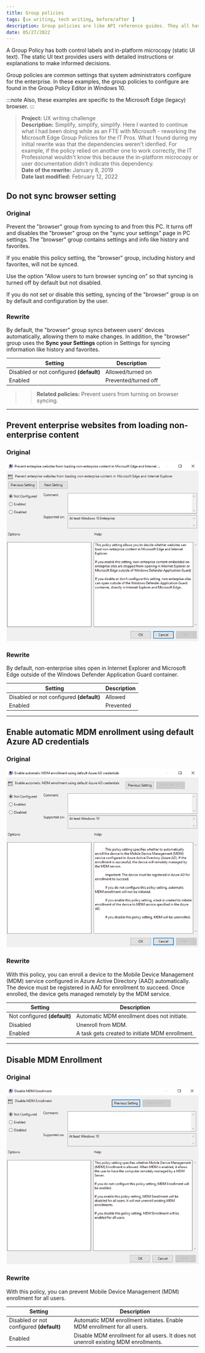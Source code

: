 ```yaml
---
title: Group policies
tags: [ux writing, tech writing, before/after ]
description: Group policies are like API reference guides. They all have a purpose and some have dependencies.   
date: 05/27/2022
---
```


A Group Policy has both control labels and in-platform microcopy (static UI text).  The static UI text provides users with detailed instructions or explanations to make informed decisions.  

Group policies are common settings that system administrators configure for the enterprise. In these examples, the group policies to configure are found in the Group Policy Editor in Windows 10. 

:::note
Also, these examples are specific to the Microsoft Edge (legacy) browser. 
:::

>**Project:**  UX writing challenge   
>**Description:** Simplify, simplify, simplify.  Here I wanted to continue what I had been doing while as an FTE with Microsoft - reworking the Microsoft Edge Group Policies for the IT Pros. What I found during my initial rewrite was that the dependencies weren't idenfied. For example, if the policy relied on another one to work correctly, the IT Professional wouldn't know this because the in-platform microcopy or user documentation didn't indicate this dependency. <br />
>**Date of the rewrite:** January 8, 2019   <br />
>**Date last modified:** February 12, 2022

## Do not sync browser setting 

### Original

Prevent the "browser" group from syncing to and from this PC. It turns off and disables the "browser" group on the "sync your settings" page in PC settings. The "browser" group contains settings and info like history and favorites.

If you enable this policy setting, the "browser" group, including history and favorites, will not be synced.

Use the option "Allow users to turn browser syncing on" so that syncing is turned off by default but not disabled.

If you do not set or disable this setting, syncing of the "browser" group is on by default and configuration by the user.

### Rewrite 

By default, the "browser" group syncs between users' devices automatically, allowing them to make changes. In addition, the "browser" group uses the **Sync your Settings** option in Settings for syncing information like history and favorites.

| Setting | Description |
| ------- | ----------- |
| Disabled or not configured **(default)** | Allowed/turned on |
| Enabled | Prevented/turned off |

>> **Related policies:** Prevent users from turning on browser syncing.

<hr />

## Prevent enterprise websites from loading non-enterprise content

### Original

![Orginal browser group policy for preventing enterprise websites from loading non-enterprise content.](../../static/img/gp-browser-before2.png)

### Rewrite 

By default, non-enterprise sites open in Internet Explorer and Microsoft Edge outside of the Windows Defender Application Guard container.

| Setting | Description |
| ------- | ----------- |
| Disabled or not configured **(default)** | Allowed |
| Enabled | Prevented |

<hr />

## Enable automatic MDM enrollment using default Azure AD credentials

### Original 

![Orginal MDM group policy for enabling automatic MDM enrollment using default Azure AD credentials.](../../static/img/gp-mdm-before1.png)

### Rewrite

With this policy, you can enroll a device to the Mobile Device Management (MDM) service configured in Azure Active Directory (AAD) automatically.  The device must be registered in AAD for enrollment to succeed. Once enrolled, the device gets managed remotely by the MDM service.  

| Setting | Description |
| ------- | ----------- |
| Not configured **(default)** | Automatic MDM enrollment does not initiate.  |
| Disabled | Unenroll from MDM. |
| Enabled | A task gets created to initiate MDM enrollment. |

<hr />

## Disable MDM Enrollment

### Original 

![Orginal MDM group policy for disabling MDM enrollment.](../../static/img/gp-mdm-before2.png)

### Rewrite

With this policy, you can prevent Mobile Device Management (MDM) enrollment for all users.   

| Setting | Description |
| ------- | ----------- |
| Disabled or not configured **(default)** | Automatic MDM enrollment initiates. Enable MDM enrollment for all users. |
| Enabled | Disable MDM enrollment for all users. It does not unenroll existing MDM enrollments. |